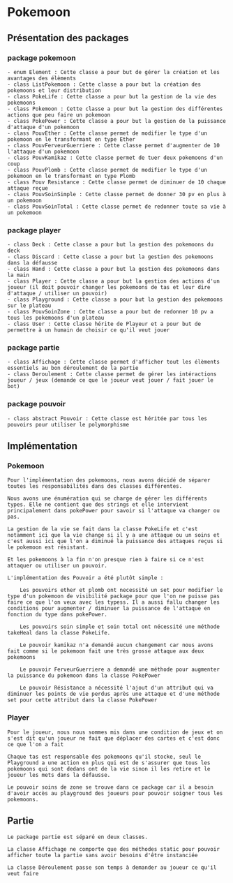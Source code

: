 # Pokemoon

## Présentation des packages

### package pokemoon

    - enum Element : Cette classe a pour but de gérer la création et les avantages des élèments
    - class ListPokemoon : Cette classe a pour but la création des pokemoons et leur distribution
    - class PokeLife : Cette classe a pour but la gestion de la vie des pokemoons
    - class Pokemoon : Cette classe a pour but la gestion des différentes actions que peu faire un pokemoon
    - class PokePower : Cette classe a pour but la gestion de la puissance d'attaque d'un pokemoon
    - class PouvEther : Cette classe permet de modifier le type d'un pokemoon en le transformant en type Ether
    - class PouvFerveurGuerriere : Cette classe permet d'augmenter de 10 l'attaque d'un pokemoon
    - class PouvKamikaz : Cette classe permet de tuer deux pokemoons d'un coup
    - class PouvPlomb : Cette classe permet de modifier le type d'un pokemoon en le transformant en type Plomb
    - class Pouv Resistance : Cette classe permet de diminuer de 10 chaque attaque reçue
    - class PouvSoinSimple : Cette classe permet de donner 30 pv en plus à un pokemoon
    - class PouvSoinTotal : Cette classe permet de redonner toute sa vie à un pokemoon

### package player

    - class Deck : Cette classe a pour but la gestion des pokemoons du deck
    - class Discard : Cette classe a pour but la gestion des pokemoons dans la défausse
    - class Hand : Cette classe a pour but la gestion des pokemoons dans la main
    - class Player : Cette classe a pour but la gestion des actions d'un joueur (il doit pouvoir changer les pokemoons de tas et leur dire d'attaque / utiliser un pouvoir)
    - class Playground : Cette classe a pour but la gestion des pokemoons sur le plateau
    - class PouvSoinZone : Cette classe a pour but de redonner 10 pv a tous les pokemoons d'un plateau
    - class User : Cette classe hérite de Playeur et a pour but de permettre à un humain de choisir ce qu'il veut jouer

### package partie

    - class Affichage : Cette classe permet d'afficher tout les élèments essentiels au bon déroulement de la partie
    - class Deroulement : Cette classe permet de gérer les intéractions joueur / jeux (demande ce que le joueur veut jouer / fait jouer le bot)

### package pouvoir

    - class abstract Pouvoir : Cette classe est héritée par tous les pouvoirs pour utiliser le polymorphisme

## Implémentation

### Pokemoon

    Pour l'implémentation des pokemoons, nous avons décidé de séparer toutes les responsabilités dans des classes différentes.

    Nous avons une énumération qui se charge de gérer les différents types. Elle ne contient que des strings et elle intervient principalement dans pokePower pour savoir si l'attaque va changer ou pas.

    La gestion de la vie se fait dans la classe PokeLife et c'est notamment ici que la vie change si il y a une attaque ou un soins et c'est aussi ici que l'on a diminué la puissance des attaques reçus si le pokemoon est résistant.

    Et les pokemoons à la fin n'on presque rien à faire si ce n'est attaquer ou utiliser un pouvoir.

    L'implémentation des Pouvoir a été plutôt simple :

        Les pouvoirs ether et plomb ont necessité un set pour modifier le type d'un pokemoon de visibilité package pour que l'on ne puisse pas faire ce que l'on veux avec les typess. Il a aussi fallu changer les conditions pour augmenter / diminuer la puissance de l'attaque en fonction du type dans pokePower.

        Les pouvoirs soin simple et soin total ont nécessité une méthode takeHeal dans la classe PokeLife.

        Le pouvoir kamikaz n'a demandé aucun changement car nous avons fait comme si le pokemoon fait une très grosse attaque aux deux pokemoons

        Le pouvoir FerveurGuerriere a demandé une méthode pour augmenter la puissance du pokemoon dans la classe PokePower

        Le pouvoir Résistance a nécessité l'ajout d'un attribut qui va diminuer les points de vie perdus après une attaque et d'une méthode set pour cette attribut dans la classe PokePower

### Player

    Pour le joueur, nous nous sommes mis dans une condition de jeux et on s'est dit qu'un joueur ne fait que déplacer des cartes et c'est donc ce que l'on a fait

    Chaque tas est responsable des pokemoons qu'il stocke, seul le Playground a une action en plus qui est de s'assurer que tous les pokemoons qui sont dedans ont de la vie sinon il les retire et le joueur les mets dans la défausse.

    Le pouvoir soins de zone se trouve dans ce package car il a besoin d'avoir accès au playground des joueurs pour pouvoir soigner tous les pokemoons.

## Partie

    Le package partie est séparé en deux classes.

    La classe Affichage ne comporte que des méthodes static pour pouvoir afficher toute la partie sans avoir besoins d'être instanciée

    La classe Déroulement passe son temps à demander au joueur ce qu'il veut faire
